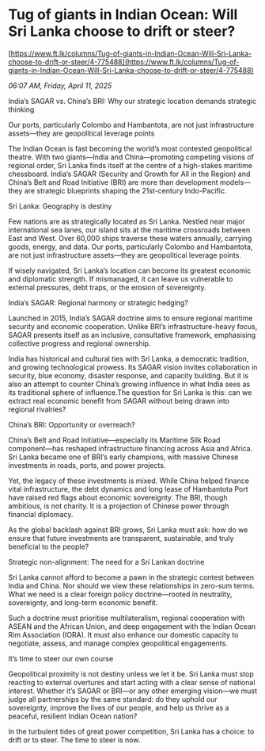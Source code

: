 # Tug of giants in Indian Ocean: Will Sri Lanka choose to drift or steer?

[https://www.ft.lk/columns/Tug-of-giants-in-Indian-Ocean-Will-Sri-Lanka-choose-to-drift-or-steer/4-775488](https://www.ft.lk/columns/Tug-of-giants-in-Indian-Ocean-Will-Sri-Lanka-choose-to-drift-or-steer/4-775488)

*06:07 AM, Friday, April 11, 2025*

India’s SAGAR vs. China’s BRI: Why our strategic location demands strategic thinking

Our ports, particularly Colombo and Hambantota, are not just infrastructure assets—they are geopolitical leverage points

The Indian Ocean is fast becoming the world’s most contested geopolitical theatre. With two giants—India and China—promoting competing visions of regional order, Sri Lanka finds itself at the centre of a high-stakes maritime chessboard. India’s SAGAR (Security and Growth for All in the Region) and China’s Belt and Road Initiative (BRI) are more than development models—they are strategic blueprints shaping the 21st-century Indo-Pacific.

Sri Lanka: Geography is destiny

Few nations are as strategically located as Sri Lanka. Nestled near major international sea lanes, our island sits at the maritime crossroads between East and West. Over 60,000 ships traverse these waters annually, carrying goods, energy, and data. Our ports, particularly Colombo and Hambantota, are not just infrastructure assets—they are geopolitical leverage points.

If wisely navigated, Sri Lanka’s location can become its greatest economic and diplomatic strength. If mismanaged, it can leave us vulnerable to external pressures, debt traps, or the erosion of sovereignty.

India’s SAGAR: Regional harmony or strategic hedging?

Launched in 2015, India’s SAGAR doctrine aims to ensure regional maritime security and economic cooperation. Unlike BRI’s infrastructure-heavy focus, SAGAR presents itself as an inclusive, consultative framework, emphasising collective progress and regional ownership.

India has historical and cultural ties with Sri Lanka, a democratic tradition, and growing technological prowess. Its SAGAR vision invites collaboration in security, blue economy, disaster response, and capacity building. But it is also an attempt to counter China’s growing influence in what India sees as its traditional sphere of influence.The question for Sri Lanka is this: can we extract real economic benefit from SAGAR without being drawn into regional rivalries?

China’s BRI: Opportunity or overreach?

China’s Belt and Road Initiative—especially its Maritime Silk Road component—has reshaped infrastructure financing across Asia and Africa. Sri Lanka became one of BRI’s early champions, with massive Chinese investments in roads, ports, and power projects.

Yet, the legacy of these investments is mixed. While China helped finance vital infrastructure, the debt dynamics and long lease of Hambantota Port have raised red flags about economic sovereignty. The BRI, though ambitious, is not charity. It is a projection of Chinese power through financial diplomacy.

As the global backlash against BRI grows, Sri Lanka must ask: how do we ensure that future investments are transparent, sustainable, and truly beneficial to the people?

Strategic non-alignment: The need for a Sri Lankan doctrine

Sri Lanka cannot afford to become a pawn in the strategic contest between India and China. Nor should we view these relationships in zero-sum terms. What we need is a clear foreign policy doctrine—rooted in neutrality, sovereignty, and long-term economic benefit.

Such a doctrine must prioritise multilateralism, regional cooperation with ASEAN and the African Union, and deep engagement with the Indian Ocean Rim Association (IORA). It must also enhance our domestic capacity to negotiate, assess, and manage complex geopolitical engagements.

It’s time to steer our own course

Geopolitical proximity is not destiny unless we let it be. Sri Lanka must stop reacting to external overtures and start acting with a clear sense of national interest. Whether it’s SAGAR or BRI—or any other emerging vision—we must judge all partnerships by the same standard: do they uphold our sovereignty, improve the lives of our people, and help us thrive as a peaceful, resilient Indian Ocean nation?

In the turbulent tides of great power competition, Sri Lanka has a choice: to drift or to steer. The time to steer is now.

